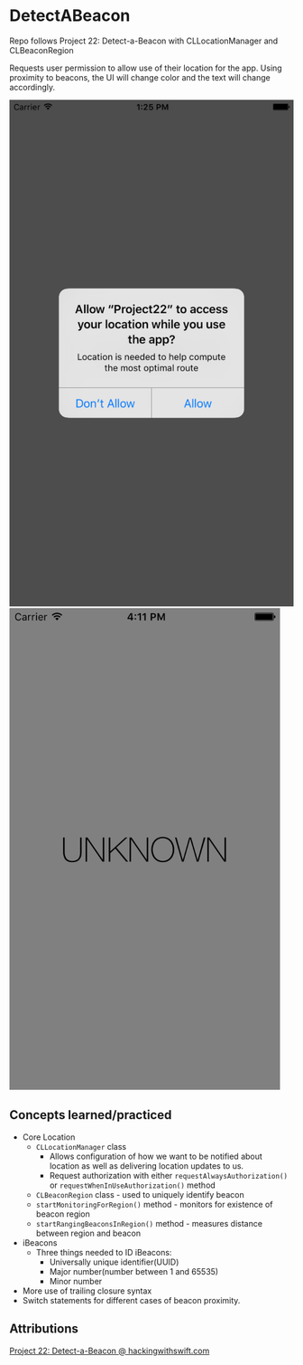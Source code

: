 # DetectABeacon
Repo follows Project 22: Detect-a-Beacon with CLLocationManager and CLBeaconRegion

Requests user permission to allow use of their location for the app. Using proximity to beacons, the UI will change color and the text will change accordingly.

![Project 22 screenshot1](project22-screenshot1.png)
![Project 22 screenshot1](project22-screenshot2.png)

## Concepts learned/practiced
* Core Location
  * ```CLLocationManager``` class
    * Allows configuration of how we want to be notified about location as well as delivering location updates to us.
    * Request authorization with either ```requestAlwaysAuthorization()``` or ```requestWhenInUseAuthorization()``` method
  * ```CLBeaconRegion``` class - used to uniquely identify beacon
  * ```startMonitoringForRegion()``` method - monitors for existence of beacon region
  * ```startRangingBeaconsInRegion()``` method - measures distance between region and beacon
* iBeacons
  * Three things needed to ID iBeacons:
    * Universally unique identifier(UUID)
    * Major number(number between 1 and 65535)
    * Minor number
* More use of trailing closure syntax
* Switch statements for different cases of beacon proximity.

## Attributions
[Project 22: Detect-a-Beacon @ hackingwithswift.com](https://www.hackingwithswift.com/read/22/overview)
